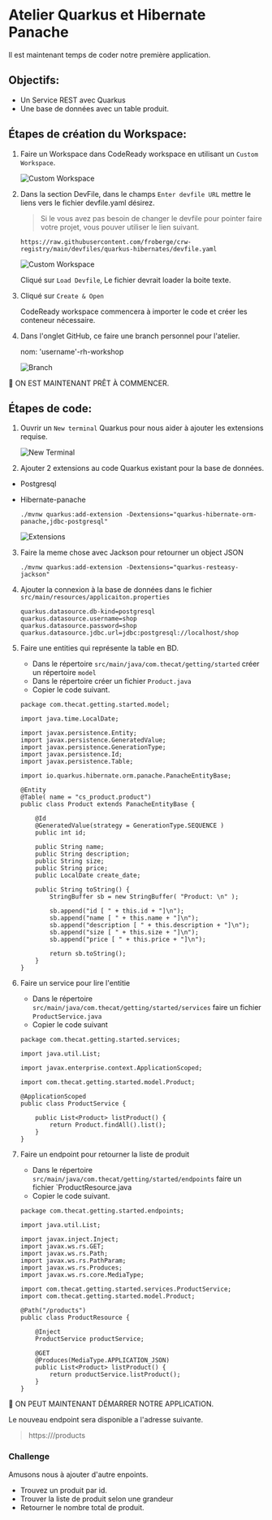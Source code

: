 # Atelier Quarkus et Hibernate Panache

Il est maintenant temps de coder notre première application.  

## Objectifs:
* Un Service REST avec Quarkus
* Une base de données avec un table produit.


## Étapes de création du Workspace:

1. Faire un Workspace dans CodeReady workspace en utilisant un `Custom Workspace`.

    ![Custom Workspace](images/custom-workspace.png)

2. Dans la section DevFile, dans le champs `Enter devfile URL` mettre le liens vers le fichier devfile.yaml désirez. 

    > Si le vous avez pas besoin de changer le devfile pour pointer faire votre projet, vous pouver utiliser le lien suivant.
    ```
    https://raw.githubusercontent.com/froberge/crw-registry/main/devfiles/quarkus-hibernates/devfile.yaml
    ```
    ![Custom Workspace](images/crw-load-devfile.png)

    Cliqué sur `Load Devfile`, Le fichier devrait loader la boite texte.
    
3. Cliqué sur `Create & Open`

    CodeReady workspace commencera à importer le code et créer les conteneur nécessaire.

4. Dans l'onglet GitHub, ce faire une branch personnel pour l'atelier.

    nom: 'username'-rh-workshop

    ![Branch](images/github-create-branch.png)

:tada: ON EST MAINTENANT PRÊT À COMMENCER.

## Étapes de code:

1. Ouvrir un `New terminal` Quarkus pour nous aider à ajouter les extensions requise.

    ![New Terminal](images/crw-newterminal.png)

2. Ajouter 2 extensions au code Quarkus existant pour la base de données.
* Postgresql
* Hibernate-panache

    ```
    ./mvnw quarkus:add-extension -Dextensions="quarkus-hibernate-orm-panache,jdbc-postgresql"
    ```

    ![Extensions](images/extension-result.png)

3. Faire la meme chose avec Jackson pour retourner un object JSON

    ```
    ./mvnw quarkus:add-extension -Dextensions="quarkus-resteasy-jackson"
    ```

4. Ajouter la connexion à la base de données dans le fichier `src/main/resources/applicaiton.properties`

    ```
    quarkus.datasource.db-kind=postgresql
    quarkus.datasource.username=shop
    quarkus.datasource.password=shop
    quarkus.datasource.jdbc.url=jdbc:postgresql://localhost/shop
    ```

5. Faire une entities qui représente la table en BD.

    * Dans le répertoire `src/main/java/com.thecat/getting/started` créer un répertoire `model`
    * Dans le répertoire créer un fichier `Product.java`
    * Copier le code suivant.

    ```
    package com.thecat.getting.started.model;

    import java.time.LocalDate;

    import javax.persistence.Entity;
    import javax.persistence.GeneratedValue;
    import javax.persistence.GenerationType;
    import javax.persistence.Id;
    import javax.persistence.Table;

    import io.quarkus.hibernate.orm.panache.PanacheEntityBase;

    @Entity
    @Table( name = "cs_product.product")
    public class Product extends PanacheEntityBase {

        @Id
        @GeneratedValue(strategy = GenerationType.SEQUENCE )
        public int id;

        public String name;
        public String description;
        public String size;
        public String price;
        public LocalDate create_date;
        
        public String toString() {
            StringBuffer sb = new StringBuffer( "Product: \n" );
                
            sb.append("id [ " + this.id + "]\n");
            sb.append("name [ " + this.name + "]\n");
            sb.append("description [ " + this.description + "]\n");
            sb.append("size [ " + this.size + "]\n");
            sb.append("price [ " + this.price + "]\n");
            
            return sb.toString();
        }
    }
    ```

6. Faire un service pour lire l'entitie
    * Dans le répertoire `src/main/java/com.thecat/getting/started/services` faire un fichier `ProductService.java`
    * Copier le code suivant
    ```
    package com.thecat.getting.started.services;

    import java.util.List;

    import javax.enterprise.context.ApplicationScoped;

    import com.thecat.getting.started.model.Product; 

    @ApplicationScoped
    public class ProductService {
        
        public List<Product> listProduct() {
            return Product.findAll().list();
        }
    }
    ```

7. Faire un endpoint pour retourner la liste de produit
    * Dans le répertoire `src/main/java/com.thecat/getting/started/endpoints` faire un fichier `ProductResource.java
    * Copier le code suivant.
    ```
    package com.thecat.getting.started.endpoints;

    import java.util.List;

    import javax.inject.Inject;
    import javax.ws.rs.GET;
    import javax.ws.rs.Path;
    import javax.ws.rs.PathParam;
    import javax.ws.rs.Produces;
    import javax.ws.rs.core.MediaType;

    import com.thecat.getting.started.services.ProductService;
    import com.thecat.getting.started.model.Product;

    @Path("/products")
    public class ProductResource {

        @Inject
        ProductService productService;

        @GET
        @Produces(MediaType.APPLICATION_JSON)
        public List<Product> listProduct() {
            return productService.listProduct();
        }
    }
    ```

:tada: ON PEUT MAINTENANT DÉMARRER NOTRE APPLICATION.

Le nouveau endpoint sera disponible a l'adresse suivante.
> https://<route>/products

### Challenge
Amusons nous à ajouter d'autre enpoints.

* Trouvez un produit par id.
* Trouver la liste de produit selon une grandeur
* Retourner le nombre total de produit.


